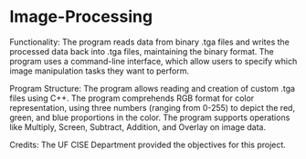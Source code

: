# Image-Processing

Functionality:
The program reads data from binary .tga files and writes the processed data back into .tga files, maintaining the binary format.
The program uses a command-line interface, which allow users to specify which image manipulation tasks they want to perform.

Program Structure:
The program allows reading and creation of custom .tga files using C++.
The program comprehends RGB format for color representation, using three numbers (ranging from 0-255) to depict the red, green, and blue proportions in the color.
The program supports operations like Multiply, Screen, Subtract, Addition, and Overlay on image data.

Credits:
The UF CISE Department provided the objectives for this project.
